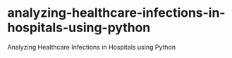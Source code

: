 # analyzing-healthcare-infections-in-hospitals-using-python
Analyzing Healthcare Infections in Hospitals using Python
